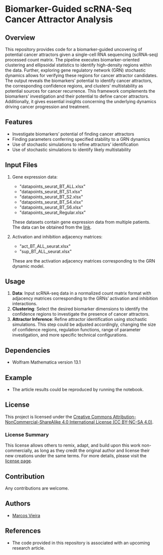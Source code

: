 # Biomarker-Guided scRNA-Seq Cancer Attractor Analysis

## Overview
This repository provides code for a biomarker-guided uncovering of potential cancer attractors given a single-cell RNA sequencing (scRNA-seq) processed count matrix. The pipeline executes biomarker-oriented clustering and ellipsoidal statistics to identify high-density regions within the data. Further, exploring gene regulatory network (GRN) stochastic dynamics allows for verifying these regions for cancer attractor candidates. The output reveals the biomarkers’ potential to identify cancer attractors, the corresponding confidence regions, and clusters’ multistability as potential sources for cancer recurrence. This framework complements the biomarkers’ investigation and their potential to define cancer attractors. Additionally, it gives essential insights concerning the underlying dynamics driving cancer progression and treatment.

## Features
- Investigate biomarkers’ potential of finding  cancer attractors
- Finding parameters conferring specified stability to a GRN dynamics
- Use of stochastic simulations to refine attractors’ identification
- Use of stochastic simulations to identify likely multistability

## Input Files

1. Gene expression data: 
   - "datapoints_seurat_BT_ALL.xlsx"
   - "datapoints_seurat_BT_S1.xlsx"
   - "datapoints_seurat_BT_S2.xlsx"
   - "datapoints_seurat_BT_S4.xlsx"
   - "datapoints_seurat_BT_S6.xlsx"
   - "datapoints_seurat_Regular.xlsx"
   
   These datasets contain gene expression data from multiple patients. The data can be obtained from the [link](https://www.ncbi.nlm.nih.gov/geo/query/acc.cgi?acc=GSE84465).

2. Activation and inhibition adjacency matrices: 
   - "act_BT_ALL_seurat.xlsx"
   - "sup_BT_ALL_seurat.xlsx"
   
   These are the activation adjacency matrices corresponding to the GRN dynamic model.

## Usage
1. **Data**: Input scRNA-seq data in a normalized count matrix format with adjacency matrices corresponding to the GRNs’ activation and inhibition interactions.
2. **Clustering**: Select the desired biomarker dimensions to identify the confidence regions to investigate the presence of cancer attractors.
3. **Attractor Inference**: Refine attractor identification using stochastic simulations. This step could be adjusted accordingly, changing the size of confidence regions, regulation functions, range of parameter investigation, and more specific technical configurations.

## Dependencies
- Wolfram Mathematica version 13.1

## Example
- The article results could be reproduced by running the notebook.

## License

This project is licensed under the [Creative Commons Attribution-NonCommercial-ShareAlike 4.0 International License (CC BY-NC-SA 4.0)](LICENSE.txt).

### License Summary

This license allows others to remix, adapt, and build upon this work non-commercially, as long as they credit the original author and license their new creations under the same terms. For more details, please visit the [license page](https://creativecommons.org/licenses/by-nc-sa/4.0/).

## Contribution
Any contributions are welcome.

## Authors
- [Marcos Vieira](https://github.com/marcosgvjunior)

## References
- The code provided in this repository is associated with an upcoming research article.

